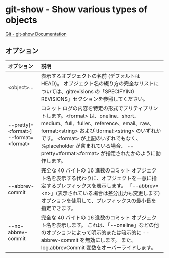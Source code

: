 # git-show - Show various types of objects

[Git - git-show Documentation](https://git-scm.com/docs/git-show)

## オプション

|オプション|説明|
|:--|:--|
|\<object>…​|表示するオブジェクトの名前 (デフォルトは HEAD)。 オブジェクト名の綴り方の完全なリストについては、gitrevisions の「SPECIFYING REVISIONS」セクションを参照してください。|
|--pretty[=\<format>]<br>--format=\<format>|コミット ログの内容を特定の形式でプリティプリントします。\<format> は、oneline、short、medium、full、fuller、reference、email、raw、format:\<string> および tformat:\<string> のいずれかです。 \<format> が上記のいずれでもなく、%placeholder が含まれている場合、 --pretty=tformat:\<format> が指定されたかのように動作します。|
|--abbrev-commit|完全な 40 バイトの 16 進数のコミット オブジェクト名を表示する代わりに、オブジェクトを一意に指定するプレフィックスを表示します。 「--abbrev=\<n>」(表示されている場合は差分出力も変更します) オプションを使用して、プレフィックスの最小長を指定できます。|
|--no-abbrev-commit|完全な 40 バイトの 16 進数のコミット オブジェクト名を表示します。 これは、「--oneline」などの他のオプションによって明示的または暗示的に --abbrev-commit を無効にします。 また、log.abbrevCommit 変数をオーバーライドします。|
